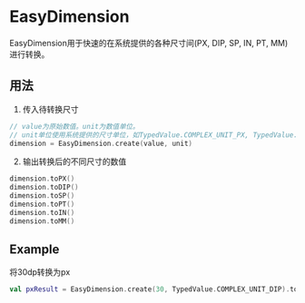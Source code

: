 # EasyDimension

EasyDimension用于快速的在系统提供的各种尺寸间(PX, DIP, SP, IN, PT, MM)进行转换。



## 用法

1. 传入待转换尺寸

```kotlin
// value为原始数值。unit为数值单位。
// unit单位使用系统提供的尺寸单位，如TypedValue.COMPLEX_UNIT_PX, TypedValue.COMPLEX_UNIT_DIP
dimension = EasyDimension.create(value, unit)
```

2. 输出转换后的不同尺寸的数值

```kotlin
dimension.toPX()
dimension.toDIP()
dimension.toSP()
dimension.toPT()
dimension.toIN()
dimension.toMM()
```

## Example

将30dp转换为px
```kotlin
val pxResult = EasyDimension.create(30, TypedValue.COMPLEX_UNIT_DIP).toPX()
```
